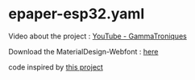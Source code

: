 # epaper-esp32.yaml 

Video about the project : [YouTube - GammaTroniques](https://youtu.be/XyooZe_9hc0)

Download the MaterialDesign-Webfont : [here](https://github.com/Templarian/MaterialDesign-Webfont/blob/master/fonts/materialdesignicons-webfont.ttf)

code inspired by [this project](https://github.com/Madelena/esphome-weatherman-dashboard)
